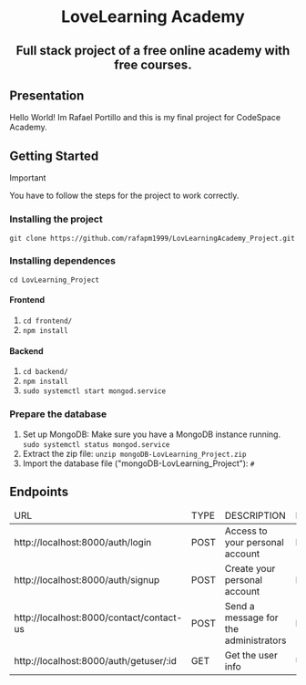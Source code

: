 <h1 align="center">LoveLearning Academy</h1>
<h2 align="center">Full stack project of a free online academy with free courses.</h2>
<h2>Presentation</h2>
Hello World! Im Rafael Portillo and this is my final project for CodeSpace Academy.


<h2>Getting Started</h2>

> [!IMPORTANT]
> You have to follow the steps for the project to work correctly.

<h3>Installing the project</h3>
<code>git clone https://github.com/rafapm1999/LovLearningAcademy_Project.git</code>

<h3>Installing dependences</h3>
<code>cd LovLearning_Project</code>
<h4>Frontend</h4>
<ol>
  <li><code>cd frontend/</code></li>
  <li><code>npm install</code></li>
</ol>
<h4>Backend</h4>
<ol>
  <li><code>cd backend/</code></li>
  <li><code>npm install</code></li>
  <li><code>sudo systemctl start mongod.service</code></li>
</ol>
<h3>Prepare the database</h3>
<ol>
  <li>Set up MongoDB: Make sure you have a MongoDB instance running. <code>sudo systemctl status mongod.service</code></li>
  <li>Extract the zip file: <code>unzip mongoDB-LovLearning_Project.zip</code></li>
  <li>Import the database file ("mongoDB-LovLearning_Project"): <code>#</code></li>
</ol>
<h2>Endpoints</h2>
<table>
  <thead>
    <tr>
      <td>URL</td>
      <td>TYPE</td>
      <td>DESCRIPTION</td>
      <td>ROLE</td>
    </tr>
  </thead>
  <tbody>
    <tr>
      <td>http://localhost:8000/auth/login</td>
      <td>POST</td>
      <td>Access to your personal account</td>
      <td>PUBLIC</td>
    </tr>
    <tr>
      <td>http://localhost:8000/auth/signup</td>
      <td>POST</td>
      <td>Create your personal account</td>
      <td>PUBLIC</td>
    </tr>
    <tr>
      <td>http://localhost:8000/contact/contact-us</td>
      <td>POST</td>
      <td>Send a message for the administrators</td>
      <td>PUBLIC</td>
    </tr>
    <tr>
      <td>http://localhost:8000/auth/getuser/:id</td>
      <td>GET</td>
      <td>Get the user info</td>
      <td>USER</td>
    </tr>
  </tbody>
</table>
